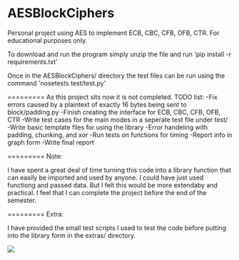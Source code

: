 AESBlockCiphers
=========

Personal project using AES to implement ECB, CBC, CFB, OFB, CTR. For educational 
purposes only. 

To download and run the program simply unzip the file and run 'pip install -r
requirements.txt'

Once in the AESBlockCiphers/ directory the test files can be run using the 
command 'nosetests test/test.py'


=========
As this project sits now it is not completed. 
TODO list:
-Fix errors caused by a plaintext of exactly 16 bytes being sent to block/padding.py
-Finish creating the interface for ECB, CBC, CFB, OFB, CTR
-Write test cases for the main modes in a seperate test file under test/
-Write basic template files for using the library
-Error handeling with padding, chunking, and xor
-Run tests on functions for timing
-Report info in graph form
-Write final report


=========
Note: 

I have spent a great deal of time turning this code into a library function
that can easily be imported and used by anyone. I could have just used functiong
and passed data. But I felt this would be more extendaby and practical. I feel
that I can complete the project before the end of the semester.


=========
Extra:

I have provided the small test scripts I used to test the code before putting 
into the library form in the extras/ directory.

<a href='https://travis-ci.org/sebdah/git-pylint-commit-hook'><img src='https://travis-ci.org/dennisme/AESBlockCiphers.svg?branch=develop'></a>
